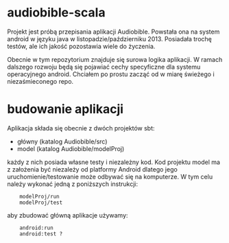 audiobible-scala
================

Projekt jest próbą przepisania aplikacji Audiobible. Powstała ona na system android w języku java w listopadzie/październiku 2013. Posiadała trochę testów, ale ich jakość pozostawia wiele do życzenia.

Obecnie w tym repozytorium znajduje się surowa logika aplikacji. W ramach dalszego rozwoju będą się pojawiać cechy specyficzne dla systemu operacyjnego android. Chciałem po prostu zacząć od w miarę świeżego i niezaśmieconego repo.

budowanie aplikacji
=================
Aplikacja składa się obecnie z dwóch projektów sbt: 
- główny (katalog Audiobible/src)
- model (katalog Audiobible/modelProj)

każdy z nich posiada własne testy i niezależny kod. Kod projektu model ma z założenia być niezależy od platformy Android dlatego jego uruchomienie/testowanie może odbywać się na komputerze. W tym celu należy wykonać jedną z poniższych instrukcji:

		modelProj/run
		modelProj/test
		
aby zbudować główną aplikacje używamy:
		
		android:run
		android:test ?
